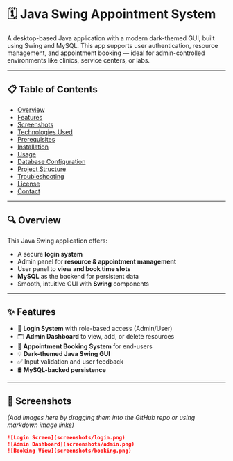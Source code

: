 # 🗓️ Java Swing Appointment System

A desktop-based Java application with a modern dark-themed GUI, built using Swing and MySQL. This app supports user authentication, resource management, and appointment booking — ideal for admin-controlled environments like clinics, service centers, or labs.

---

## 📋 Table of Contents

- [Overview](#overview)
- [Features](#features)
- [Screenshots](#screenshots)
- [Technologies Used](#technologies-used)
- [Prerequisites](#prerequisites)
- [Installation](#installation)
- [Usage](#usage)
- [Database Configuration](#database-configuration)
- [Project Structure](#project-structure)
- [Troubleshooting](#troubleshooting)
- [License](#license)
- [Contact](#contact)

---

## 🔍 Overview

This Java Swing application offers:
- A secure **login system**
- Admin panel for **resource & appointment management**
- User panel to **view and book time slots**
- **MySQL** as the backend for persistent data
- Smooth, intuitive GUI with **Swing** components

---

## ✨ Features

- 🔐 **Login System** with role-based access (Admin/User)
- 🗂️ **Admin Dashboard** to view, add, or delete resources
- 🧾 **Appointment Booking System** for end-users
- 💡 **Dark-themed Java Swing GUI**
- ✅ Input validation and user feedback
- 🛢️ **MySQL-backed persistence**

---

## 📸 Screenshots

_(Add images here by dragging them into the GitHub repo or using markdown image links)_

```markdown
![Login Screen](screenshots/login.png)
![Admin Dashboard](screenshots/admin.png)
![Booking View](screenshots/booking.png)
